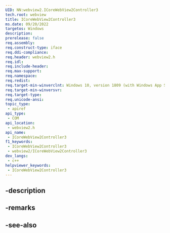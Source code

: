```yaml
---
UID: NN:webview2.ICoreWebView2Controller3
tech.root: webview
title: ICoreWebView2Controller3
ms.date: 09/20/2022
targetos: Windows
description: 
prerelease: false
req.assembly: 
req.construct-type: iface
req.ddi-compliance: 
req.header: webview2.h
req.idl: 
req.include-header: 
req.max-support: 
req.namespace: 
req.redist: 
req.target-min-winverclnt: Windows 10, version 1809 (with Windows App SDK 1.1 or later)
req.target-min-winversvr: 
req.target-type: 
req.unicode-ansi: 
topic_type:
 - apiref
api_type:
 - COM
api_location:
 - webview2.h
api_name:
 - ICoreWebView2Controller3
f1_keywords:
 - ICoreWebView2Controller3
 - webview2/ICoreWebView2Controller3
dev_langs:
 - c++
helpviewer_keywords:
 - ICoreWebView2Controller3
---
```


## -description

## -remarks

## -see-also

